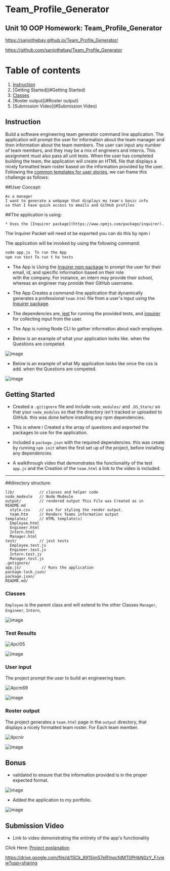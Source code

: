 # Team_Profile_Generator

## Unit 10 OOP Homework: Team_Profile_Generator

https://sanjothebay.github.io/Team_Profile_Generator/

https://github.com/sanjothebay/Team_Profile_Generator


# Table of contents

1. [Instruction](#Instruction)
2. [Getting Started](#Getting Started)
3. [Classes](#Classes)
4. [Roster output](#Roster output)
5. [Submission Video](#Submission Video)


## Instruction <a name="Instruction"></a>

Build a software engineering team generator command line application. The application will prompt the user for information about the team manager and then information about the 
team members. The user can input any number of team members, and they may be a mix of engineers and interns. This assignment must also pass all unit tests. When the user has 
completed building the team, the application will create an HTML file that displays a nicely formatted team roster based on the information provided by the user. Following the 
[common templates for user stories](https://en.wikipedia.org/wiki/User_story#Common_templates), we can frame this challenge as follows:

##User Concept:

```
As a manager
I want to generate a webpage that displays my team's basic info
so that I have quick access to emails and GitHub profiles
```

##The application is using:

	* Uses the [Inquirer package](https://www.npmjs.com/package/inquirer).
The Inquirer Packet will need ot be exported you can do this by npm i 

The application will be invoked by using the following command:

```bash
node app.js  To run the App
npm run test To run t he tests 
```
* The App is Using the [Inquirer npm package](https://github.com/SBoudrias/Inquirer.js/) to prompt the user for their email, id, and specific information based on their role   
with the company. For instance, an intern may provide their school, whereas an engineer may provide their GitHub username.

* The App Creates a command-line application that dynamically generates a professional `team.html` file from a user's input using the 
[Inquirer package](https://www.npmjs.com/package/inquirer).

* The dependencies are, [jest](https://jestjs.io/) for running the provided tests, and [inquirer](https://www.npmjs.com/package/inquirer) for collecting input from the user.

* The App is runing Node CLI to gather information about each employee.

* Below is an example of what your application looks like. when the Questions are competed.

![image](https://user-images.githubusercontent.com/67298961/101312185-bc08dc80-3818-11eb-8913-bfffc49ed2d2.png)

* Below is an example of what My application looks like once the css is add. when the Questions are competed.

![image](https://user-images.githubusercontent.com/67298961/101424336-90413180-38c0-11eb-8b3d-2c23c5dd104e.png)


## Getting Started <a name="Getting Started"></a>

* Created a `.gitignore` file and include `node_modules/` and `.DS_Store/` so that your `node_modules` so that the directory isn't tracked or uploaded to GitHub. 
this was done before installing any npm dependencies.

* This is where i Created a the array of questions and exported the packages to use for the application.

* included a `package.json` with the required dependencies. this was create by running `npm init` when the first set up of the project, before installing any dependencies.

* A walkthrough video that demonstrates the functionality of the test `app.js` and the Creation of the `team.html` a link to the video is included.

 ---

##directory structure:

```
lib/           // classes and helper code
node_modeule   // Node Modeule
output/        // rendered output This File was Created as in README.md
  style.css    // use for styling the render output.
  team.htm     // Renders Teams information output
templates/     // HTML template(s)
  Employee.html
  Engineer.html
  Intern.html
  Manager.html
test/          // jest tests
  Employee.test.js
  Engineer.test.js
  Intern.test.js
  Manager.test.js
.getignore/
app.js/         // Runs the application
package-lock.json/
package.json/
README.md/
```

### Classes <a name="Classes"></a>
`Employee` is the parent class and will extend to the other Classes `Manager`, `Engineer`, `Intern`,

![image](https://user-images.githubusercontent.com/67298961/101312482-78fb3900-3819-11eb-9f14-551232e9ae81.png)

### Test Results

![4pcl05](https://user-images.githubusercontent.com/67298961/101310391-603c5480-3814-11eb-81cd-eb29e8b1dbdc.gif)

![image](https://user-images.githubusercontent.com/67298961/101312388-405b5f80-3819-11eb-9a49-725ab8a35712.png)

### User input

The project prompt the user to build an engineering team. 

![4pcm69](https://user-images.githubusercontent.com/67298961/101311095-456adf80-3816-11eb-9e6e-ed477601b27b.gif)

![image](https://user-images.githubusercontent.com/67298961/101312293-038f6880-3819-11eb-9827-078317df873f.png)


### Roster output <a name="Roster output"></a>

The project generates a `team.html` page in the `output` directory, that displays a nicely formatted team roster. For Each team member.

![4pcnir](https://user-images.githubusercontent.com/67298961/101312125-97146980-3818-11eb-9dd7-0f5887c032dd.gif)

![image](https://user-images.githubusercontent.com/67298961/101424336-90413180-38c0-11eb-8b3d-2c23c5dd104e.png)


## Bonus

* validated to ensure that the information provided is in the proper expected format.

![image](https://user-images.githubusercontent.com/67298961/101425911-95eb4700-38c1-11eb-9f01-149dc9357275.png)

* Added the application to my portfolio.

![image](https://user-images.githubusercontent.com/67298961/101315054-77cd0a80-381f-11eb-839c-0fa50cb59f56.png)


## Submission Video <a name="Submission Video"></a>

* Link to video demonstrating the entirety of the app's functionality 

Click Here:
[Project explanation](https://drive.google.com/file/d/15Ck_891Sjm57eR1npcfdMT0PHbN0zY_F/view?usp=sharing)

https://drive.google.com/file/d/15Ck_891Sjm57eR1npcfdMT0PHbN0zY_F/view?usp=sharing
